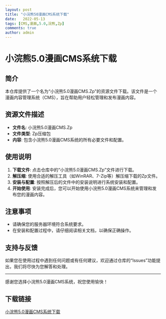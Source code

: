 ```yaml
---
layout: post
title: "小浣熊50漫画CMS系统下载"
date:   2022-05-13
tags: [CMS,漫画,5.0,浣熊,Zp]
comments: true
author: admin
---
```

# 小浣熊5.0漫画CMS系统下载

## 简介

本仓库提供了一个名为“小浣熊5.0漫画CMS.Zp”的资源文件下载。该文件是一个漫画内容管理系统（CMS），旨在帮助用户轻松管理和发布漫画内容。

## 资源文件描述

- **文件名**: 小浣熊5.0漫画CMS.Zp
- **文件类型**: Zp压缩包
- **内容**: 包含小浣熊5.0漫画CMS系统的所有必要文件和配置。

## 使用说明

1. **下载文件**: 点击仓库中的“小浣熊5.0漫画CMS.Zp”文件进行下载。
2. **解压缩**: 使用合适的解压工具（如WinRAR、7-Zip等）解压缩下载的Zp文件。
3. **安装与配置**: 按照解压后的文件中的安装说明进行系统安装和配置。
4. **开始使用**: 安装完成后，您可以开始使用小浣熊5.0漫画CMS系统来管理和发布您的漫画内容。

## 注意事项

- 请确保您的服务器环境符合系统要求。
- 在安装和配置过程中，请仔细阅读相关文档，以确保正确操作。

## 支持与反馈

如果您在使用过程中遇到任何问题或有任何建议，欢迎通过仓库的“Issues”功能提出，我们将尽快为您解答和处理。

---

感谢您选择小浣熊5.0漫画CMS系统，祝您使用愉快！

## 下载链接

[小浣熊5.0漫画CMS系统下载](https://pan.quark.cn/s/b0c11f8026cd)
